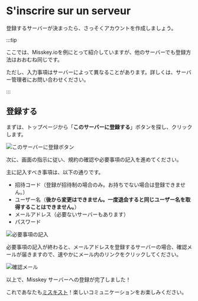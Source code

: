 # S'inscrire sur un serveur

登録するサーバーが決まったら、さっそくアカウントを作成しましょう。

:::tip

ここでは、Misskey.ioを例にとって紹介していますが、他のサーバーでも登録方法はおおむね同じです。

ただし、入力事項はサーバーによって異なることがあります。詳しくは、サーバー管理者にお問い合わせください。

:::

## 登録する

まずは、トップページから「**このサーバーに登録する**」ボタンを探し、クリックします。

![このサーバーに登録ボタン](/img/docs/for-users/onboarding/join-server/1.ja.png)

次に、画面の指示に従い、規約の確認や必要事項の記入を進めてください。

主に記入すべき事項は、以下の通りです。

- 招待コード（登録が招待制の場合のみ。お持ちでない場合は登録できません。）
- ユーザー名（**後から変更はできません。一度退会すると同じユーザー名を取得することはできません。**）
- メールアドレス（必要ないサーバーもあります）
- パスワード

![必要事項の記入](/img/docs/for-users/onboarding/join-server/2.ja.png)

必要事項の記入が終わると、メールアドレスを登録するサーバーの場合、確認メールが届きますので、速やかにメール内のリンクをクリックしてください。

![確認メール](/img/docs/for-users/onboarding/join-server/3.ja.png)

以上で、Misskey サーバーへの登録が完了しました！

これであなたも[ミスキスト](../resources/glossary/#ミスキスト)！楽しいコミュニケーションをお楽しみください。
